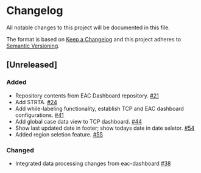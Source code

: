 # Changelog
All notable changes to this project will be documented in this file.

The format is based on [Keep a Changelog](http://keepachangelog.com/en/1.0.0/)
and this project adheres to [Semantic Versioning](http://semver.org/spec/v2.0.0.html).

## [Unreleased]
### Added
- Repository contents from EAC Dashboard repository. [#21](https://github.com/azavea/commonhealth-data-map/pull/21)
- Add STRTA. [#24](https://github.com/azavea/commonhealth-data-map/pull/24)
- Add while-labeling functionality, establish TCP and EAC dashboard configurations. [#41](https://github.com/azavea/commonhealth-data-map/pull/41)
- Add global case data view to TCP dashboard. [#44](https://github.com/azavea/commonhealth-data-map/pull/44)
- Show last updated date in footer; show todays date in date seletor. [#54](https://github.com/azavea/commonhealth-data-map/pull/54)
- Added region seletion feature. [#55](https://github.com/azavea/commonhealth-data-map/pull/55)

### Changed
- Integrated data processing changes from eac-dashboard [#38](https://github.com/azavea/commonhealth-data-map/pull/38)
